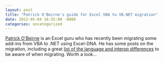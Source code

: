 ```yaml
---
layout: post
title: "Patrick O'Beirne's guide for Excel VBA to VB.NET migration"
date: 2012-05-04 16:55:00 -0000
categories: uncategorized
---
```

[Patrick O'Beirne][patrick-o-beirne] is an Excel guru who has recently been migrating some add-ins from VBA to .NET using Excel-DNA. He has some posts on the migration, including a great [list of the language and interop differences][migrating] to be aware of when migrating. Worth a look...

[patrick-o-beirne]: http://sysmod.wordpress.com/
[migrating]: http://sysmod.wordpress.com/2012/05/04/migrating-excel-vba-add-in-to-vb-net-exceldna-netoffice/
